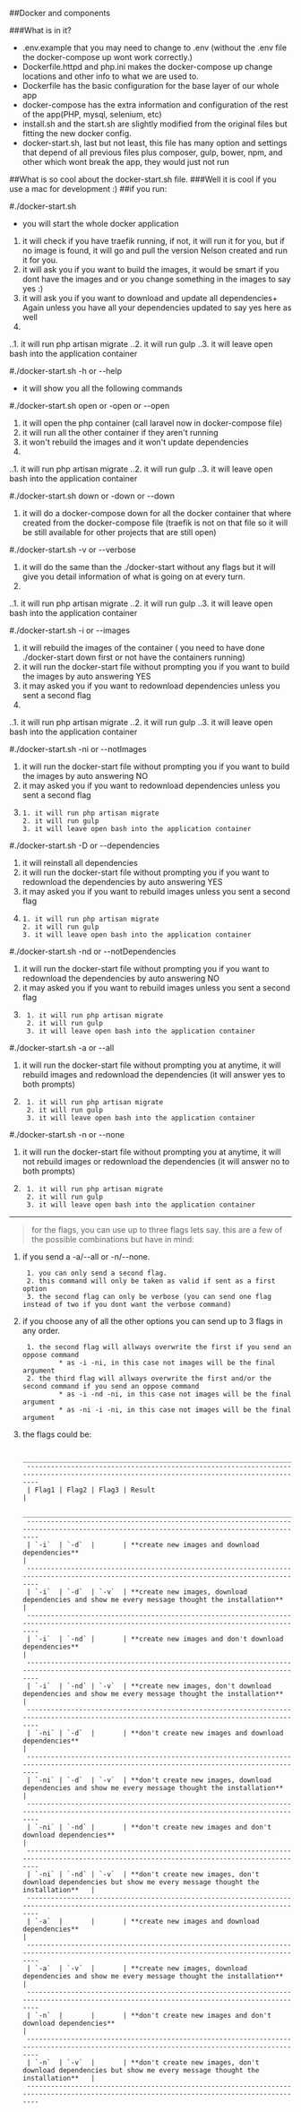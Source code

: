 ##Docker and components

###What is in it?
+ .env.example that you may need to change to .env (without the .env file the docker-compose up wont work correctly.)
+ Dockerfile.httpd and php.ini makes the docker-compose up change locations and other info to what we are used to.
+ Dockerfile has the basic configuration for the base layer of our whole app
+ docker-compose has the extra information and configuration of the rest of the app(PHP, mysql, selenium, etc)
+ install.sh and the start.sh are slightly modified from the original files but fitting the new docker config.
+ docker-start.sh, last but not least, this file has many option and settings that depend of all previous files plus composer, gulp, bower, npm, and other which wont break the app, they would just not run

##What is so cool about the docker-start.sh file.
###Well it is cool if you use a mac for development :)
##if you run:

#./docker-start.sh 
+ you will start the whole docker application
1. it will check if you have traefik running, if not, it will run it for you, but if no image is found, it will go and pull the version Nelson created and run it for you. 
2. it will ask you if you want to build the images, it would be smart if you dont have the images and or you change something in the images to say yes :)
3. it will ask you if you want to download and update all dependencies+ Again unless you have all your dependencies updated to say yes here as well
4. 
..1. it will run php artisan migrate
..2. it will run gulp
..3. it will leave open bash into the application container

#./docker-start.sh -h or --help
+ it will show you all the following commands

#./docker-start.sh open or -open or --open
1. it will open the php container (call laravel now in docker-compose file)
2. it will run all the other container if they aren't running
3. it won't rebuild the images and it won't update dependencies
4. 
..1. it will run php artisan migrate
..2. it will run gulp
..3. it will leave open bash into the application container

#./docker-start.sh down or -down or --down
1. it will do a docker-compose down for all the docker container that where created from the docker-compose file (traefik is not on that file so it will be still available for other projects that are still open)

#./docker-start.sh -v or --verbose
1. it will do the same than the ./docker-start without any flags but it will give you detail information of what is going on at every turn.
2. 
..1. it will run php artisan migrate
..2. it will run gulp
..3. it will leave open bash into the application container

#./docker-start.sh -i or --images
1. it will rebuild the images of the container ( you need to have done ./docker-start down first or not have the containers running)
2. it will run the docker-start file without prompting you if you want to build the images by auto answering YES
3. it may asked you if you want to redownload dependencies unless you sent a second flag
4. 
..1. it will run php artisan migrate
..2. it will run gulp
..3. it will leave open bash into the application container

#./docker-start.sh -ni or --notImages
1. it will run the docker-start file without prompting you if you want to build the images by auto answering NO
2. it may asked you if you want to redownload dependencies unless you sent a second flag
3.     
       1. it will run php artisan migrate    
       2. it will run gulp
       3. it will leave open bash into the application container

#./docker-start.sh -D or --dependencies
1. it will reinstall all dependencies
2. it will run the docker-start file without prompting you if you want to redownload the dependencies by auto answering YES
3. it may asked you if you want to rebuild images unless you sent a second flag
4.     
       1. it will run php artisan migrate
       2. it will run gulp
       3. it will leave open bash into the application container

#./docker-start.sh -nd or --notDependencies
1. it will run the docker-start file without prompting you if you want to redownload the dependencies by auto answering NO
3. it may asked you if you want to rebuild images unless you sent a second flag
4.      
        1. it will run php artisan migrate
        2. it will run gulp
        3. it will leave open bash into the application container


#./docker-start.sh -a or --all
1. it will run the docker-start file without prompting you at anytime, it will rebuild images and redownload the dependencies (it will answer yes to both prompts)
2. 
        1. it will run php artisan migrate
        2. it will run gulp
        3. it will leave open bash into the application container

#./docker-start.sh -n or --none
1. it will run the docker-start file without prompting you at anytime, it will not rebuild images or redownload the dependencies (it will answer no to both prompts)
2. 
        1. it will run php artisan migrate
        2. it will run gulp
        3. it will leave open bash into the application container

---
> for the flags, you can use up to three flags lets say.
this are a few of the possible combinations but have in mind:
1. if you send a -a/--all or -n/--none.

        1. you can only send a second flag.
        2. this command will only be taken as valid if sent as a first option 
        3. the second flag can only be verbose (you can send one flag instead of two if you dont want the verbose command)
2. if you choose any of all the other options you can send up to 3 flags in any order.

        1. the second flag will allways overwrite the first if you send an oppose command 
                * as -i -ni, in this case not images will be the final argument
        2. the third flag will allways overwrite the first and/or the second command if you send an oppose command 
                * as -i -nd -ni, in this case not images will be the final argument
                * as -ni -i -ni, in this case not images will be the final argument
3. the flags could be: 
        
        _________________________________________________________________________________________________________________________________________
        -----------------------------------------------------------------------------------------------------------------------------------------
        | Flag1 | Flag2 | Flag3 | Result                                                                                                        |
        _________________________________________________________________________________________________________________________________________
        -----------------------------------------------------------------------------------------------------------------------------------------
        | `-i`  | `-d`  |       | **create new images and download dependencies**                                                               |
        -----------------------------------------------------------------------------------------------------------------------------------------
        | `-i`  | `-d`  | `-v`  | **create new images, download dependencies and show me every message thought the installation**               |
        -----------------------------------------------------------------------------------------------------------------------------------------
        | `-i`  | `-nd` |       | **create new images and don't download dependencies**                                                         |
        -----------------------------------------------------------------------------------------------------------------------------------------
        | `-i`  | `-nd` | `-v`  | **create new images, don't download dependencies and show me every message thought the installation**         |
        -----------------------------------------------------------------------------------------------------------------------------------------
        | `-ni` | `-d`  |       | **don't create new images and download dependencies**                                                         |
        -----------------------------------------------------------------------------------------------------------------------------------------
        | `-ni` | `-d`  | `-v`  | **don't create new images, download dependencies and show me every message thought the installation**         |
        -----------------------------------------------------------------------------------------------------------------------------------------
        | `-ni` | `-nd` |       | **don't create new images and don't download dependencies**                                                   |
        -----------------------------------------------------------------------------------------------------------------------------------------
        | `-ni` | `-nd` | `-v`  | **don't create new images, don't download dependencies but show me every message thought the installation**   |
        -----------------------------------------------------------------------------------------------------------------------------------------
        | `-a`  |       |       | **create new images and download dependencies**                                                               |
        -----------------------------------------------------------------------------------------------------------------------------------------
        | `-a`  | `-v`  |       | **create new images, download dependencies and show me every message thought the installation**               |
        -----------------------------------------------------------------------------------------------------------------------------------------
        | `-n`  |       |       | **don't create new images and don't download dependencies**                                                   |
        -----------------------------------------------------------------------------------------------------------------------------------------
        | `-n`  | `-v`  |       | **don't create new images, don't download dependencies but show me every message thought the installation**   |
        -----------------------------------------------------------------------------------------------------------------------------------------

